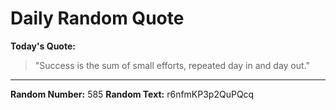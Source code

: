# Daily Random Quote

**Today's Quote:**
> "Success is the sum of small efforts, repeated day in and day out."

---

**Random Number:** 585
**Random Text:** r6nfmKP3p2QuPQcq
